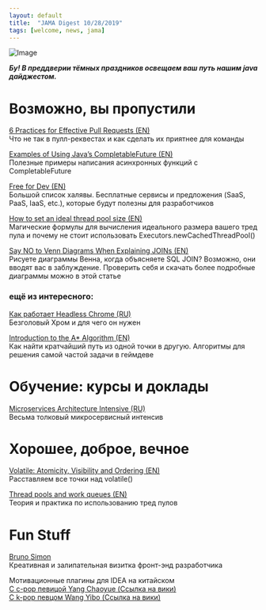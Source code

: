 ```yaml
---
layout: default
title:  "JAMA Digest 10/28/2019"
tags: [welcome, news, jama]
---
```


![Image]({{site.baseurl}}/assets/posts/2019/10-28-halloween.jpg)

***Бу! В преддверии тёмных праздников освещаем ваш путь нашим java дайджестом.***

# Возможно, вы пропустили

[6 Practices for Effective Pull Requests (EN)](https://blog.thepete.net/blog/2019/05/10/6-practices-for-effective-pull-requests/)  
Что не так в пулл-реквестах и как сделать их приятнее для команды

[Examples of Using Java’s CompletableFuture (EN)](https://dzone.com/articles/20-examples-of-using-javas-completablefuture%3Cbr/%3E20)  
Полезные примеры написания асинхронных функций с CompletableFuture

[Free for Dev (EN)](https://free-for.dev/#/?id=free-fordev)  
Большой список халявы. Бесплатные сервисы и предложения (SaaS, PaaS, IaaS, etc.), которые будут полезны для разработчиков

[How to set an ideal thread pool size (EN)](https://jobs.zalando.com/tech/blog/how-to-set-an-ideal-thread-pool-size/?gh_src=4n3gxh1)  
Магические формулы для вычисления идеального размера вашего тред пула и почему не стоит использовать Executors.newCachedThreadPool()

[Say NO to Venn Diagrams When Explaining JOINs (EN)](https://blog.jooq.org/2016/07/05/say-no-to-venn-diagrams-when-explaining-joins/)  
Рисуете диаграммы Венна, когда объясняете SQL JOIN? Возможно, они вводят вас в заблуждение. Проверить себя и скачать более подробные диаграммы можно в этой статье

### ещё из интересного:  

[Как работает Headless Chrome (RU)](https://habr.com/ru/company/oleg-bunin/blog/421137/)  
Безголовый Хром и для чего он нужен

[Introduction to the A* Algorithm (EN)](https://www.redblobgames.com/pathfinding/a-star/introduction.html)  
Как найти кратчайший путь из одной точки в другую. Алгоритмы для решения самой частой задачи в геймдеве


# Обучение: курсы и доклады

[Microservices Architecture Intensive (RU)](https://videoportal.epam.com/playlist/LoBgpPR9)  
Весьма толковый микросервисный интенсив

# Хорошее, доброе, вечное

[Volatile: Atomicity, Visibility and Ordering (EN)](http://flex4java.blogspot.com/2015/03/volatile-atomicity-visibility-and.html)  
Расставляем все точки над volatile()

[Thread pools and work queues (EN)](https://www.ibm.com/developerworks/library/j-jtp0730/)  
Теория и практика по использованию тред пулов


# Fun Stuff

[Bruno Simon](https://bruno-simon.com/)  
Креативная и залипательная визитка фронт-энд разработчика

Мотивационные плагины для IDEA на китайском  
[С c-pop певицой Yang Chaoyue (Ссылка на вики)](https://en.wikipedia.org/wiki/Yang_Chaoyue)  
[С k-pop певцом Wang Yibo (Ссылка на вики)](https://plugins.jetbrains.com/plugin/12814-programmer-motivator-yibo-wang---/)    
